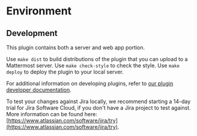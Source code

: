 # Environment

## Development

This plugin contains both a server and web app portion.

Use `make dist` to build distributions of the plugin that you can upload to a Mattermost server. Use `make check-style` to check the style. Use `make deploy` to deploy the plugin to your local server.

For additional information on developing plugins, refer to [our plugin developer documentation](https://developers.mattermost.com/extend/plugins/).

To test your changes against Jira locally, we recommend starting a 14-day trial for Jira Software Cloud, if you don't have a Jira project to test against. More information can be found here: [https://www.atlassian.com/software/jira/try](https://www.atlassian.com/software/jira/try).

